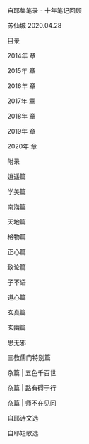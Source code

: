 自耶集笔录 - 十年笔记回顾

苏仙城 2020.04.28

目录

2014年 章

2015年 章

2016年 章

2017年 章

2018年 章

2019年 章

2020年 章

附录

逍遥篇

学美篇

南海篇

天地篇

格物篇

正心篇

致论篇

子不语

道心篇

玄真篇

玄幽篇

思无邪

三教儒门特别篇

杂篇 | 五色千百世

杂篇 | 路有碍于行

杂篇 | 师不在见问

自耶诗文选

自耶短歌选
